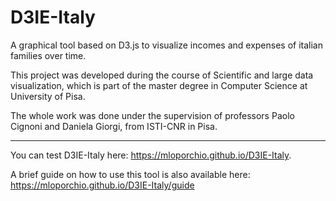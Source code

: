 # D3IE-Italy

A graphical tool based on D3.js to visualize incomes and expenses of italian families over time.

This project was developed during the course of Scientific and large data visualization, 
which is part of the master degree in Computer Science at University of Pisa.

The whole work was done under the supervision of professors Paolo Cignoni and Daniela Giorgi, from ISTI-CNR in Pisa. 

<hr>

You can test D3IE-Italy here: https://mloporchio.github.io/D3IE-Italy.

A brief guide on how to use this tool is also available here: https://mloporchio.github.io/D3IE-Italy/guide


